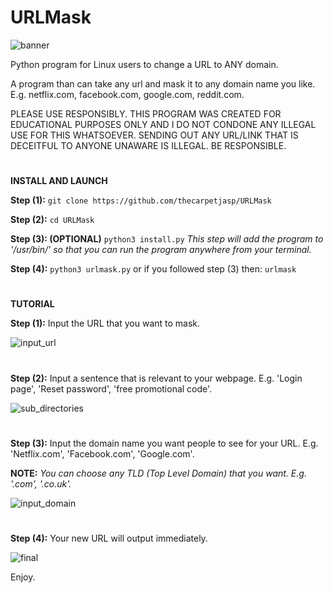 # URLMask
![banner](https://user-images.githubusercontent.com/71789855/140232354-64b5ca13-e6bd-40dc-96cd-8820778b6690.png)


Python program for Linux users to change a URL to ANY domain.


A program than can take any url and mask it to any domain name you like. E.g. netflix.com, facebook.com, google.com, reddit.com.

PLEASE USE RESPONSIBLY. THIS PROGRAM WAS CREATED FOR EDUCATIONAL PURPOSES ONLY AND I DO NOT CONDONE ANY ILLEGAL USE FOR THIS WHATSOEVER.
SENDING OUT ANY URL/LINK THAT IS DECEITFUL TO ANYONE UNAWARE IS ILLEGAL. BE RESPONSIBLE.






#


**INSTALL AND LAUNCH**

**Step (1):**
`git clone https://github.com/thecarpetjasp/URLMask`



**Step (2):**
`cd URLMask`


**Step (3): (OPTIONAL)**
`python3 install.py`
*This step will add the program to '/usr/bin/' so that you can run the program anywhere from your terminal.*


**Step (4):**
`python3 urlmask.py`
or if you followed step (3) then:
`urlmask`


#





**TUTORIAL**

**Step (1):**
Input the URL that you want to mask.

![input_url](https://user-images.githubusercontent.com/71789855/140232361-09ec1973-7e19-4b74-a392-b7d4d48cbb45.png)

#

**Step (2):**
Input a sentence that is relevant to your webpage. E.g. 'Login page', 'Reset password', 'free promotional code'.

![sub_directories](https://user-images.githubusercontent.com/71789855/140232365-e1644e8f-b6ec-47f8-b27b-7a0f16b3551b.png)

#

**Step (3):**
Input the domain name you want people to see for your URL. E.g. 'Netflix.com', 'Facebook.com', 'Google.com'.

**NOTE:** *You can choose any TLD (Top Level Domain) that you want. E.g. '.com', '.co.uk'.*

![input_domain](https://user-images.githubusercontent.com/71789855/140232360-8962592b-d052-49e5-8ee0-122a88660daf.png)

#

**Step (4):**
Your new URL will output immediately.

![final](https://user-images.githubusercontent.com/71789855/140232357-e6c5f944-bca7-4c49-b646-68e9630d2636.png)




Enjoy.
